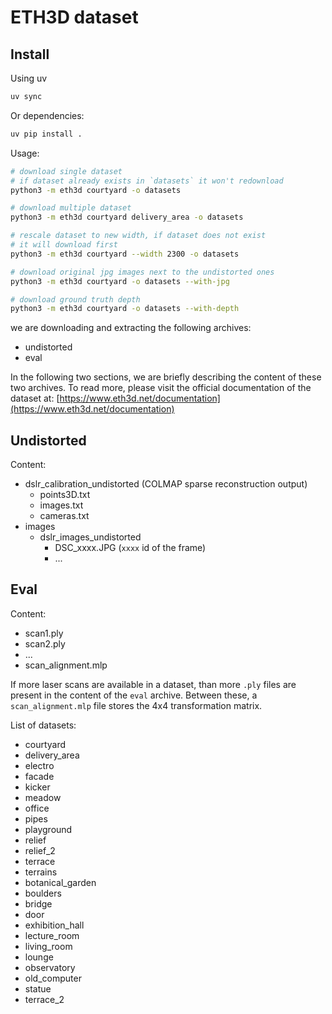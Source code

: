 # ETH3D dataset

## Install

Using uv
```sh
uv sync
```

Or dependencies:
```sh
uv pip install .
```

Usage:
```sh
# download single dataset
# if dataset already exists in `datasets` it won't redownload
python3 -m eth3d courtyard -o datasets 

# download multiple dataset
python3 -m eth3d courtyard delivery_area -o datasets

# rescale dataset to new width, if dataset does not exist
# it will download first
python3 -m eth3d courtyard --width 2300 -o datasets

# download original jpg images next to the undistorted ones
python3 -m eth3d courtyard -o datasets --with-jpg

# download ground truth depth
python3 -m eth3d courtyard -o datasets --with-depth
```

we are downloading and extracting the following archives:
- undistorted
- eval

In the following two sections, we are briefly describing the content of these two archives. To read more, please visit the official documentation of the dataset at: [https://www.eth3d.net/documentation](https://www.eth3d.net/documentation)

## Undistorted

Content:
- dslr_calibration_undistorted (COLMAP sparse reconstruction output)
    - points3D.txt
    - images.txt
    - cameras.txt
- images
    - dslr_images_undistorted
        - DSC_xxxx.JPG (`xxxx` id of the frame)
        - ...

## Eval

Content:
- scan1.ply
- scan2.ply
- ...
- scan_alignment.mlp

If more laser scans are available in a dataset, than more `.ply` files are present in the content of the `eval` archive. Between these, a `scan_alignment.mlp` file stores the 4x4 transformation matrix.

List of datasets:
- courtyard
- delivery_area
- electro
- facade
- kicker
- meadow
- office
- pipes
- playground
- relief
- relief_2
- terrace
- terrains
- botanical_garden
- boulders
- bridge
- door
- exhibition_hall
- lecture_room
- living_room
- lounge
- observatory
- old_computer
- statue
- terrace_2
